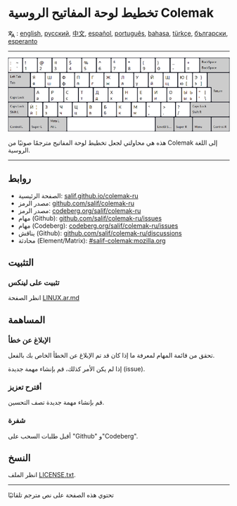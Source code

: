 # تخطيط لوحة المفاتيح الروسية Colemak

<span><svg xmlns="http://www.w3.org/2000/svg" width="15" height="15" fill="none"
style="vertical-align: sub;" viewBox="0 0 24 24" stroke="currentColor"
stroke-width="2" stroke-linecap="round" stroke-linejoin="round"><path
class="st0" d="M2,16c0.1,0,8-5,9-7c0.6-1.3,1-5,1-5h3H1h7V1" /><line
class="st0" x1="4" y1="8" x2="12" y2="16" /><polygon class="st0"
points="15,19 21,19 23,23 18,11 13,23 " /></svg> : [english](README.md), [русский](README.ru.md), [中文](README.zh-CN.md), [español](README.es.md), [português](README.pt.md), [bahasa](README.id.md), [türkçe](README.tr.md), [български](README.bg.md), [esperanto](README.eo.md)</span>

---

![معاينة كولماك الروسي](./media/preview.png)

هذه هي محاولتي لجعل تخطيط لوحة المفاتيح مترجمًا صوتيًا من Colemak إلى اللغة الروسية.

---

## روابط

* الصفحة الرئيسية: [salif.github.io/colemak-ru](https://salif.github.io/colemak-ru/)
* مصدر الرمز: [github.com/salif/colemak-ru](https://github.com/salif/colemak-ru)
* مصدر الرمز: [codeberg.org/salif/colemak-ru](https://codeberg.org/salif/colemak-ru)
* مهام (Github): [github.com/salif/colemak-ru/issues](https://github.com/salif/colemak-ru/issues)
* مهام (Codeberg): [codeberg.org/salif/colemak-ru/issues](https://codeberg.org/salif/colemak-ru/issues)
* يناقش (Github): [github.com/salif/colemak-ru/discussions](https://github.com/salif/colemak-ru/discussions)
* محادثة (Element/Matrix): [#salif-colemak:mozilla.org](https://matrix.to/#/#salif-colemak:mozilla.org)

## التثبيت

### تثبيت على لينكس

انظر الصفحة [LINUX.ar.md](./LINUX.ar.md)

## المساهمة

### الإبلاغ عن خطأ

تحقق من قائمة المهام لمعرفة ما إذا كان قد تم الإبلاغ عن الخطأ الخاص بك بالفعل.

إذا لم يكن الأمر كذلك، قم بإنشاء مهمة جديدة (issue).

### أقترح تعزيز

قم بإنشاء مهمة جديدة تصف التحسين.

### شفرة

أقبل طلبات السحب على "Github" و"Codeberg".

## النسخ

انظر الملف [LICENSE.txt](./LICENSE.txt).

---

تحتوي هذه الصفحة على نص مترجم تلقائيًا
